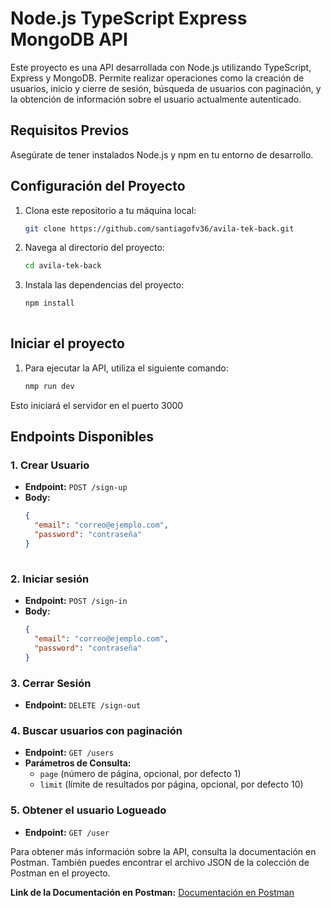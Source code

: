 # Node.js TypeScript Express MongoDB API

Este proyecto es una API desarrollada con Node.js utilizando TypeScript, Express y MongoDB. Permite realizar operaciones como la creación de usuarios, inicio y cierre de sesión, búsqueda de usuarios con paginación, y la obtención de información sobre el usuario actualmente autenticado.

## Requisitos Previos

Asegúrate de tener instalados Node.js y npm en tu entorno de desarrollo.

## Configuración del Proyecto

1. Clona este repositorio a tu máquina local:

   ```bash
   git clone https://github.com/santiagofv36/avila-tek-back.git
   
2. Navega al directorio del proyecto:
    ```bash
    cd avila-tek-back
    
3. Instala las dependencias del proyecto:
    ```bash
    npm install
  
## Iniciar el proyecto

1. Para ejecutar la API, utiliza el siguiente comando:
    ```bash
    nmp run dev
    
Esto iniciará el servidor en el puerto 3000

## Endpoints Disponibles
### 1. Crear Usuario

- **Endpoint:** `POST /sign-up`
- **Body:**
  ```json
  {
    "email": "correo@ejemplo.com",
    "password": "contraseña"
  }
 
### 2. Iniciar sesión

- **Endpoint:** `POST /sign-in`
- **Body:**
  ```json
  {
    "email": "correo@ejemplo.com",
    "password": "contraseña"
  }
  
 ### 3. Cerrar Sesión

- **Endpoint:** `DELETE /sign-out`

### 4. Buscar usuarios con paginación

- **Endpoint:** `GET /users`
- **Parámetros de Consulta:**
  - `page` (número de página, opcional, por defecto 1)
  - `limit` (límite de resultados por página, opcional, por defecto 10)
 
### 5. Obtener el usuario Logueado
- **Endpoint:** `GET /user`

Para obtener más información sobre la API, consulta la documentación en Postman. También puedes encontrar el archivo JSON de la colección de Postman en el proyecto.

**Link de la Documentación en Postman:** [Documentación en Postman](https://documenter.getpostman.com/view/16754741/2s9YsT68kM)
